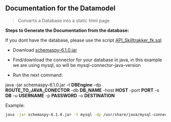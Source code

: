 ## Documentation for the Datamodel

> Converts a Database into a static html page

**Steps to Generate the Documentation from the database:**

If you dont have the database, please use the script [API_Skilltrakker_fk.sql](https://github.com/listalouise/skilltrakker-rdbm/blob/master/API_Skilltrakker_fk.sql)

* Download [schemaspy-6.1.0.jar](https://github.com/schemaspy/schemaspy/releases/download/v6.1.0/schemaspy-6.1.0.jar)

* Find/download the connector for your database in java, in this example we are using mysql, so will be mysql-connector-java-version

* Run the next command:


java -jar schemaspy-6.1.0.jar -t **DBEngine** -dp **ROUTE_TO_JAVA_CONECTOR** -db **DB_NAME** -host **HOST** -port **PORT** -s **DB** -u **USERNAME** -p **PASSWORD** -o **DESTINATION**


Example:

```bash
java -jar schemaspy-6.1.0.jar -t mysql -dp /usr/share/java/mysql-connector-java-8.0.21.jar -db Skilltrakker_API -host localhost -port 3306 -s Skilltrakker_API -u alexskull -p 20516686 -o /home/alexskull/htdocs/datamodelskilltrakker.local/
```
